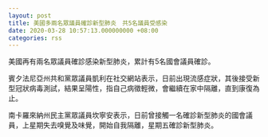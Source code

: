 ```yaml
---
layout: post
title: 美國多兩名眾議員確診新型肺炎　共5名議員受感染
date: 2020-03-28 10:57:13.000000000 +08:00
categories: rss
---
```


美國再有兩名眾議員確診感染新型肺炎，累計有5名國會議員確診。

賓夕法尼亞州共和黨眾議員凱利在社交網站表示，日前出現流感症狀，其後接受新型冠狀病毒測試，結果呈陽性，指自己病徵輕微，會繼續在家中隔離，直到康復為止。

南卡羅來納州民主黨眾議員坎寧安表示，日前曾接觸一名確診新型肺炎的國會議員，上星期失去嗅覺及味覺，開始自我隔離，星期五確診新型肺炎。
